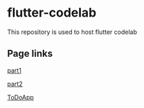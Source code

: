 # flutter-codelab
This repository is used to host flutter codelab
## Page links
[part1](https://gdsc-osaka.github.io/flutter-codelab/flutter-part1/ "part1")

[part2](https://gdsc-osaka.github.io/flutter-codelab/flutter-part2/ "part2")

[ToDoApp](https://gdsc-osaka.github.io/flutter-codelab/todo-app)
